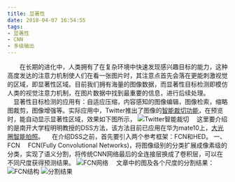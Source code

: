 ```yaml
---
title: 显著性
date: 2018-04-07 16:54:55
tags:
- 显著性
- CNN
- 多级输出
---
```

&emsp;&emsp;在长期的进化中，人类拥有了在复杂环境中快速发现感兴趣目标的能力，这种高度发达的注意力机制使人们在看一张图片时，其注意点首先会落在更能刺激视觉的区域，即显著性区域。目前我们拥有海量的图像数据，而显著性目标检测即模仿人类的视觉注意力机制，在图片数据中找到最重要的信息，进行后续处理。  
&emsp;显著性目标检测的应用有：自适应压缩，内容感知的图像编辑，图像检索，缩略图裁剪，图像增强等。实际应用中，Twitter推出了图像的[智能裁切功能](https://blog.twitter.com/engineering/en_us/topics/infrastructure/2018/Smart-Auto-Cropping-of-Images.html)，在预览时，能自动显示显著性区域，效果如下图所示，
  ![](/images/智能裁切.png "Twitter智能裁切")
&emsp;这里要介绍的是南开大学程明明教授的DSS方法，该方法目前已应用在华为mate10上，[大光圈智能拍照](http://news.nankai.edu.cn/nkyw/system/2017/12/24/000362595.shtml)。
&emsp;在介绍DSS之前，首先要引入两个参考框架：FCN和HED。
一、FCN
&emsp;FCN(Fully Convolutional Networks)，将图像级别的分类扩展成像素级的分类，实现了语义分割，将传统CNN网络最后的全连接层换成了卷积层，可以在不同尺度获得预测结果。
![](/images/fcn_vgg.png "FCN网络")
&emsp;文章中的图及各个尺度的分割结果：
![](/images/FCN.png "FCN结构") 
![](/images/分割结果.png "分割结果")

  
